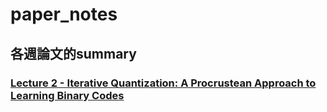 # paper_notes
## 各週論文的summary

### [Lecture 2 - Iterative Quantization: A Procrustean Approach to Learning Binary Codes](https://github.com/k123321141/paper_notes/blob/master/Lecture_02/README.md)
